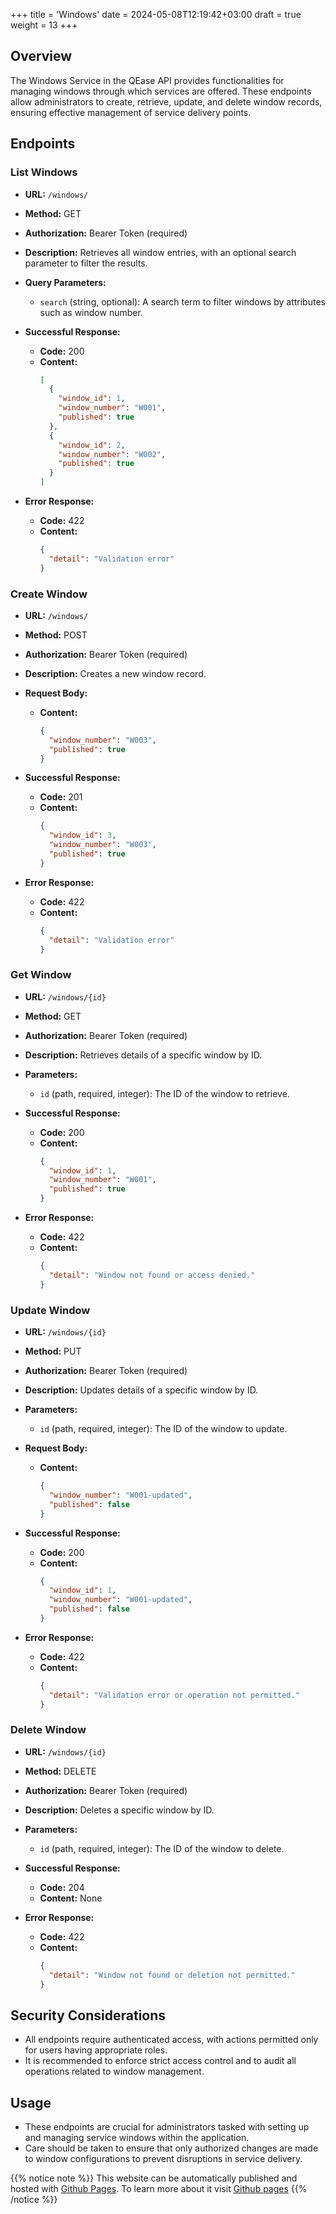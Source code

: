 +++
title = 'Windows'
date = 2024-05-08T12:19:42+03:00
draft = true
weight = 13
+++

## Overview

The Windows Service in the QEase API provides functionalities for managing windows through which services are offered. These endpoints allow administrators to create, retrieve, update, and delete window records, ensuring effective management of service delivery points.

## Endpoints

### List Windows

- **URL:** `/windows/`
- **Method:** GET
- **Authorization:** Bearer Token (required)
- **Description:** Retrieves all window entries, with an optional search parameter to filter the results.
- **Query Parameters:**
  - `search` (string, optional): A search term to filter windows by attributes such as window number.
- **Successful Response:**
  - **Code:** 200
  - **Content:** 
    ```json
    [
      {
        "window_id": 1,
        "window_number": "W001",
        "published": true
      },
      {
        "window_id": 2,
        "window_number": "W002",
        "published": true
      }
    ]
    ```

- **Error Response:**
  - **Code:** 422
  - **Content:** 
    ```json
    {
      "detail": "Validation error"
    }
    ```

### Create Window

- **URL:** `/windows/`
- **Method:** POST
- **Authorization:** Bearer Token (required)
- **Description:** Creates a new window record.
- **Request Body:**
  - **Content:** 
    ```json
    {
      "window_number": "W003",
      "published": true
    }
    ```
- **Successful Response:**
  - **Code:** 201
  - **Content:** 
    ```json
    {
      "window_id": 3,
      "window_number": "W003",
      "published": true
    }
    ```

- **Error Response:**
  - **Code:** 422
  - **Content:** 
    ```json
    {
      "detail": "Validation error"
    }
    ```

### Get Window

- **URL:** `/windows/{id}`
- **Method:** GET
- **Authorization:** Bearer Token (required)
- **Description:** Retrieves details of a specific window by ID.
- **Parameters:**
  - `id` (path, required, integer): The ID of the window to retrieve.
- **Successful Response:**
  - **Code:** 200
  - **Content:** 
    ```json
    {
      "window_id": 1,
      "window_number": "W001",
      "published": true
    }
    ```

- **Error Response:**
  - **Code:** 422
  - **Content:** 
    ```json
    {
      "detail": "Window not found or access denied."
    }
    ```

### Update Window

- **URL:** `/windows/{id}`
- **Method:** PUT
- **Authorization:** Bearer Token (required)
- **Description:** Updates details of a specific window by ID.
- **Parameters:**
  - `id` (path, required, integer): The ID of the window to update.
- **Request Body:**
  - **Content:** 
    ```json
    {
      "window_number": "W001-updated",
      "published": false
    }
    ```
- **Successful Response:**
  - **Code:** 200
  - **Content:** 
    ```json
    {
      "window_id": 1,
      "window_number": "W001-updated",
      "published": false
    }
    ```

- **Error Response:**
  - **Code:** 422
  - **Content:** 
    ```json
    {
      "detail": "Validation error or operation not permitted."
    }
    ```

### Delete Window

- **URL:** `/windows/{id}`
- **Method:** DELETE
- **Authorization:** Bearer Token (required)
- **Description:** Deletes a specific window by ID.
- **Parameters:**
  - `id` (path, required, integer): The ID of the window to delete.
- **Successful Response:**
  - **Code:** 204
  - **Content:** None

- **Error Response:**
  - **Code:** 422
  - **Content:** 
    ```json
    {
      "detail": "Window not found or deletion not permitted."
    }
    ```

## Security Considerations

- All endpoints require authenticated access, with actions permitted only for users having appropriate roles.
- It is recommended to enforce strict access control and to audit all operations related to window management.

## Usage

- These endpoints are crucial for administrators tasked with setting up and managing service windows within the application.
- Care should be taken to ensure that only authorized changes are made to window configurations to prevent disruptions in service delivery.

{{% notice note %}}
This website can be automatically published and hosted with [Github Pages](https://pages.github.com/). To learn more about it visit [Github pages](https://gohugo.io/hosting-and-deployment/hosting-on-github/)
{{% /notice %}}
